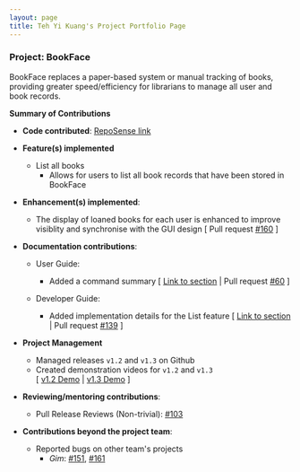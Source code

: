 ```yaml
---
layout: page
title: Teh Yi Kuang's Project Portfolio Page
---
```


### Project: BookFace

BookFace replaces a paper-based system or manual tracking of books, providing greater speed/efficiency for librarians to manage all user and book records.

**Summary of Contributions**

* **Code contributed**: [RepoSense link](https://nus-cs2103-ay2223s1.github.io/tp-dashboard/?search=tykcodes&breakdown=true)

* **Feature(s) implemented**
    * List all books
      * Allows for users to list all book records that have been stored in BookFace
* **Enhancement(s) implemented**:
    * The display of loaned books for each user is enhanced to improve visiblity and synchronise with the GUI design [ Pull request [#160](https://github.com/AY2223S1-CS2103-F14-4/tp/pull/160) ]

* **Documentation contributions**:
    * User Guide:
        * Added a command summary [ [Link to section](https://ay2223s1-cs2103-f14-4.github.io/tp/UserGuide.html#command-summary) | Pull request [#60](https://github.com/AY2223S1-CS2103-F14-4/tp/pull/60) ]

    * Developer Guide:
        * Added implementation details for the List feature [ [Link to section](https://ay2223s1-cs2103-f14-4.github.io/tp/DeveloperGuide.html#list-feature) | Pull request [#139](https://github.com/AY2223S1-CS2103-F14-4/tp/pull/139) ]
* **Project Management**
  * Managed releases `v1.2` and `v1.3` on Github
  * Created demonstration videos for `v1.2` and `v1.3`<br>
    [ [v1.2 Demo](https://youtu.be/phvlkG4l9n8) | [v1.3 Demo](https://youtu.be/I4dv4sGnPA0) ]
* **Reviewing/mentoring contributions**:
    * Pull Release Reviews (Non-trivial): [#103](https://github.com/AY2223S1-CS2103-F14-4/tp/pull/103)
* **Contributions beyond the project team**:
    * Reported bugs on other team's projects
      * _Gim_: [#151](https://github.com/AY2223S1-CS2103T-T15-4/tp/issues/151), [#161](https://github.com/AY2223S1-CS2103T-T15-4/tp/issues/164)

